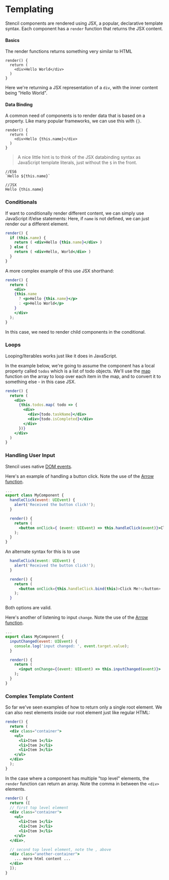 # Templating

Stencil components are rendered using JSX, a popular, declarative template syntax. Each component has a `render` function that returns the JSX content.

#### Basics

The render functions returns something very similar to HTML

```typscript
render() {
  return (
    <div>Hello World</div>
  )
}
```

Here we're returning a JSX representation of a `div`, with the inner content being "Hello World".


#### Data Binding

A common need of components is to render data that is based on a property.
Like many popular frameworks, we can use this with `{}`.

```typscript
render() {
  return (
    <div>Hello {this.name}</div>
  )
}
```

> A nice little hint is to think of the JSX databinding syntax as JavaScript template literals, just without the `$` in the front.

```
//ES6
`Hello ${this.name}`

//JSX
Hello {this.name}
```


### Conditionals

If want to conditionally render different content, we can simply use JavaScript if/else statements:
Here, if `name` is not defined, we can just render our a different element.

```jsx
render() {
  if (this.name) {
    return ( <div>Hello {this.name}</div> )
  } else {
    return ( <div>Hello, World</div> )
  }
}
```

A more complex example of this use JSX shorthand:

```jsx
render() {
  return (
    <div>
    {this.name
      ? <p>Hello {this.name}</p>
      : <p>Hello World</p>
    }
    </div>
  );
}
```
In this case, we need to render child components in the conditional.


### Loops

Looping/Iterables works just like it does in JavaScript.

In the example below, we're going to assume the component has a local property called `todos` which is a list of todo objects. We'll use the [map](https://developer.mozilla.org/en-US/docs/Web/JavaScript/Reference/Global_Objects/Array/map) function on the array to loop over each item in the map, and to convert it to something else - in this case JSX.

```jsx
render() {
  return (
    <div>
      {this.todos.map( todo => {
        <div>
          <div>{todo.taskName}</div>
          <div>{todo.isCompleted}</div>
        </div>
      })}
    </div>
  )
}
```


### Handling User Input

Stencil uses native [DOM events](https://developer.mozilla.org/en-US/docs/Web/Events).

Here's an example of handling a button click. Note the use of the [Arrow function](https://developer.mozilla.org/en-US/docs/Web/JavaScript/Reference/Functions/Arrow_functions).

```jsx
...
export class MyComponent {
  handleClick(event: UIEvent) {
    alert('Received the button click!');
  }

  render() {
    return (
      <button onClick={ (event: UIEvent) => this.handleClick(event)}>Click Me!</button>
    );
  }
}
```

An alternate syntax for this is to use

```jsx
  handleClick(event: UIEvent) {
    alert('Received the button click!');
  }

  render() {
    return (
      <button onClick={this.handleClick.bind(this)>Click Me!</button>
    );
  }
```

Both options are valid.



Here's another of listening to input `change`. Note the use of the [Arrow function](https://developer.mozilla.org/en-US/docs/Web/JavaScript/Reference/Functions/Arrow_functions).

```jsx
...
export class MyComponent {
  inputChanged(event: UIEvent) {
    console.log('input changed: ', event.target.value);
  }

  render() {
    return (
      <input onChange={(event: UIEvent) => this.inputChanged(event)}>
    );
  }
}
```


### Complex Template Content

So far we've seen examples of how to return only a single root element. We can also nest elements inside our root element just like regular HTML:

```jsx
render() {
  return (
  <div class="container">
    <ul>
      <li>Item 1</li>
      <li>Item 2</li>
      <li>Item 3</li>
    </ul>
  </div>
  );
}
```

In the case where a component has multiple "top level" elements, the `render` function can return an array.
Note the comma in between the `<div>` elements.

```jsx
render() {
  return ([
  // first top level element
  <div class="container">
    <ul>
      <li>Item 1</li>
      <li>Item 2</li>
      <li>Item 3</li>
    </ul>
  </div>,

  // second top level element, note the , above
  <div class="another-container">
    ... more html content ...
  </div>
  ]);
}
```
